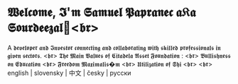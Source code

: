 # 𝖂𝖊𝖑𝖈𝖔𝖒𝖊, 𝕴'𝖒 𝕾𝖆𝖒𝖚𝖊𝖑 𝕻𝖆𝖕𝖗𝖆𝖓𝖊𝖈 𝖆𝔎𝖆 𝕾𝖔𝖚𝖗𝖉𝖊𝖊𝖟𝖆𝖑👋<𝖇𝖗>
A 𝖉𝖊𝖛𝖊𝖑𝖔𝖕𝖊𝖗 𝖆𝖓𝖉 𝕴𝖓𝖛𝖊𝖘𝖙𝖔𝖗 𝖈𝖔𝖓𝖓𝖊𝖈𝖙𝖎𝖓𝖌 𝖆𝖓𝖉 𝖈𝖔𝖑𝖑𝖆𝖇𝖔𝖗𝖆𝖙𝖎𝖓𝖌 𝖜𝖎𝖙𝖍 𝖘𝖐𝖎𝖑𝖑𝖊𝖉 𝖕𝖗𝖔𝖋𝖊𝖘𝖘𝖎𝖔𝖓𝖆𝖑𝖘 𝖎𝖓 𝖌𝖎𝖛𝖊𝖓 𝖘𝖊𝖈𝖙𝖔𝖗𝖘.
 <𝖇𝖗>
 𝕿𝖍𝖊 𝕸𝖆𝖎𝖓 𝖁𝖆𝖑𝖚𝖊𝖘 𝖔𝖋 𝕮𝖎𝖙𝖆𝖉𝖊𝖑𝖆 𝕬𝖘𝖘𝖊𝖙 𝕱𝖔𝖚𝖓𝖉𝖆𝖙𝖎𝖔𝖓 : <𝖇𝖗>
  𝕭𝖚𝖑𝖑𝖎𝖘𝖍𝖓𝖊𝖘𝖘 𝖔𝖓 𝕰𝖉𝖚𝖈𝖆𝖙𝖎𝖔𝖓 <𝖇𝖗>
  𝕱𝖗𝖊𝖊𝖉𝖔𝖒 𝕸𝖆𝖝𝖎𝖒𝖆𝖑𝖎𝖘�𝖒  <𝖇𝖗>
  𝖀𝖙𝖎𝖑𝖎𝖟𝖆𝖙𝖎𝖔𝖓 𝖔𝖋 𝕾𝖍𝖎  <𝖇𝖗>
   <𝖇𝖗>
 english | slovensky | 中文 | česky | русски 
